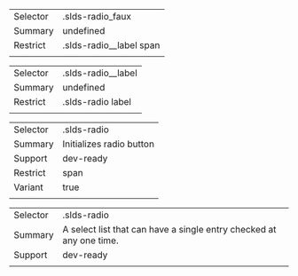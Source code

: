 
|  |  |
|-------|-------|
| Selector | .slds-radio_faux  |
| Summary | undefined |
| Restrict | .slds-radio__label span |
|  |  |


|  |  |
|-------|-------|
| Selector | .slds-radio__label  |
| Summary | undefined |
| Restrict | .slds-radio label |
|  |  |


|  |  |
|-------|-------|
| Selector | .slds-radio  |
| Summary | Initializes radio button |
| Support | dev-ready |
| Restrict | span |
| Variant | true |
|  |  |


|  |  |
|-------|-------|
| Selector | .slds-radio  |
| Summary | A select list that can have a single entry checked at any one time. |
| Support | dev-ready |
|  |  |

